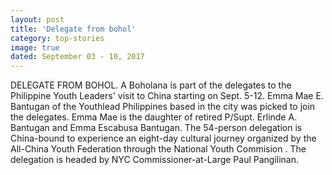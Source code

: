 ```yaml
---
layout: post
title: 'Delegate from bohol'
category: top-stories
image: true
dated: September 03 - 10, 2017
---
```


DELEGATE FROM BOHOL. A Boholana is part of the delegates to the Philippine Youth Leaders' visit to China starting on Sept. 5-12. Emma Mae E. Bantugan of the Youthlead Philippines based in the city was picked to join the delegates. Emma Mae is the daughter of retired P/Supt. Erlinde A. Bantugan and Emma Escabusa Bantugan. The 54-person delegation is China-bound to experience an eight-day cultural journey organized by the All-China Youth Federation through the National Youth Commision . The delegation is headed by NYC Commissioner-at-Large Paul Pangilinan.